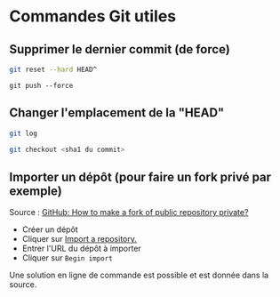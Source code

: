 # Commandes Git utiles

## Supprimer le dernier commit (de force)

```sh 
git reset --hard HEAD^
```

```
git push --force
```

## Changer l'emplacement de la "HEAD"

```sh
git log
```

```sh
git checkout <sha1 du commit>
```

## Importer un dépôt (pour faire un fork privé par exemple)

Source : [GitHub: How to make a fork of public repository private?][make repository private link]

- Créer un dépôt
- Cliquer sur [Import a repository.](https://github.com/new/import)
- Entrer l'URL du dépôt à importer
- Cliquer sur `Begin import`

Une solution en ligne de commande est possible et est donnée dans la source.

[make repository private link]: https://stackoverflow.com/q/10065526